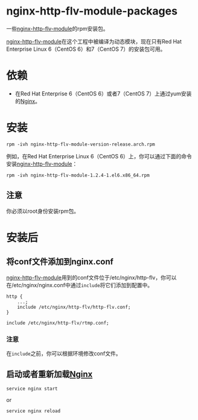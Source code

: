 # nginx-http-flv-module-packages
一些[nginx-http-flv-module](https://github.com/winshining/nginx-http-flv-module)的rpm安装包。

[nginx-http-flv-module](https://github.com/winshining/nginx-http-flv-module)在这个工程中被编译为动态模块，现在只有Red Hat Enterprise Linux 6（CentOS 6）和7（CentOS 7）的安装包可用。

# 依赖

* 在Red Hat Enterprise 6（CentOS 6）或者7（CentOS 7）上通过yum安装的[Nginx](http://nginx.org)。

# 安装

    rpm -ivh nginx-http-flv-module-version-release.arch.rpm

例如，在Red Hat Enterprise Linux 6（CentOS 6）上，你可以通过下面的命令安装[nginx-http-flv-module](https://github.com/winshining/nginx-http-flv-module)：

    rpm -ivh nginx-http-flv-module-1.2.4-1.el6.x86_64.rpm

## 注意

你必须以root身份安装rpm包。

# 安装后

## 将conf文件添加到nginx.conf

[nginx-http-flv-module](https://github.com/winshining/nginx-http-flv-module)用到的conf文件位于/etc/nginx/http-flv，你可以在/etc/nginx/nginx.conf中通过`include`将它们添加到配置中。

    http {
        ...;
        include /etc/nginx/http-flv/http-flv.conf;
    }

    include /etc/nginx/http-flv/rtmp.conf;

### 注意

在`include`之前，你可以根据环境修改conf文件。

## 启动或者重新加载[Nginx](http://nginx.org)

    service nginx start

or

    service nginx reload
